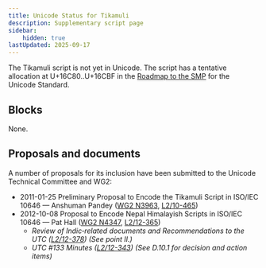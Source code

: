 ```yaml
---
title: Unicode Status for Tikamuli
description: Supplementary script page
sidebar:
    hidden: true
lastUpdated: 2025-09-17
---
```


The Tikamuli script is not yet in Unicode. The script has a tentative allocation at U+16C80..U+16CBF in the [Roadmap to the SMP](http://www.unicode.org/roadmaps/smp/) for the Unicode Standard.

## Blocks

None.

## Proposals and documents

A number of proposals for its inclusion have been submitted to the Unicode Technical Committee and WG2:
- 2011-01-25 Preliminary Proposal to Encode the Tikamuli Script in ISO/IEC 10646 — Anshuman Pandey ([WG2 N3963](https://www.unicode.org/wg2/docs/n3963.pdf), [L2/10-465](http://www.unicode.org/cgi-bin/GetMatchingDocs.pl?L2/10-465))
- 2012-10-08 Proposal to Encode Nepal Himalayish Scripts in ISO/IEC 10646 — Pat Hall ([WG2 N4347](https://www.unicode.org/wg2/docs/n4347.pdf), [L2/12-365](http://www.unicode.org/cgi-bin/GetMatchingDocs.pl?L2/12-365))
  - _Review of Indic‐related documents and Recommendations to the UTC ([L2/12-378](http://www.unicode.org/cgi-bin/GetMatchingDocs.pl?L2/12-378)) (See point II.)_
  - _UTC #133 Minutes ([L2/12-343](http://www.unicode.org/L2/L2012/12343.htm)) (See D.10.1 for decision and action items)_
